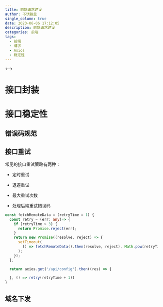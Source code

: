 ```yaml
---
title: 前端请求建设
author: 不锈钢盆
single_column: true
date: 2023-06-06 17:12:05
description: 前端请求建设
categories: 前端
tags:
  - 前端
  - 请求
  - Axios
  - 稳定性
---
```


<-->

# 接口封装

# 接口稳定性

## 错误码规范

## 接口重试

常见的接口重试策略有两种：
* 定时重试
* 退避重试

* 最大重试次数
* 处理后端重试错误码

```ts
const fetchRemoteData = (retryTime = 1) {
  const retry = (err: any)=> {
    if (retryTime > 3) {
      return Promise.reject(err);
    }
    return new Promise((resolve, reject) => {
      setTimeout(
        () => fetchRemoteData().then(resolve, reject), Math.pow(retryTime, 2) * 1000,
      );
    });
  };

  return axios.get('/api/config').then((res) => {

  }, () => retry(retryTime + 1))
}
```

## 域名下发